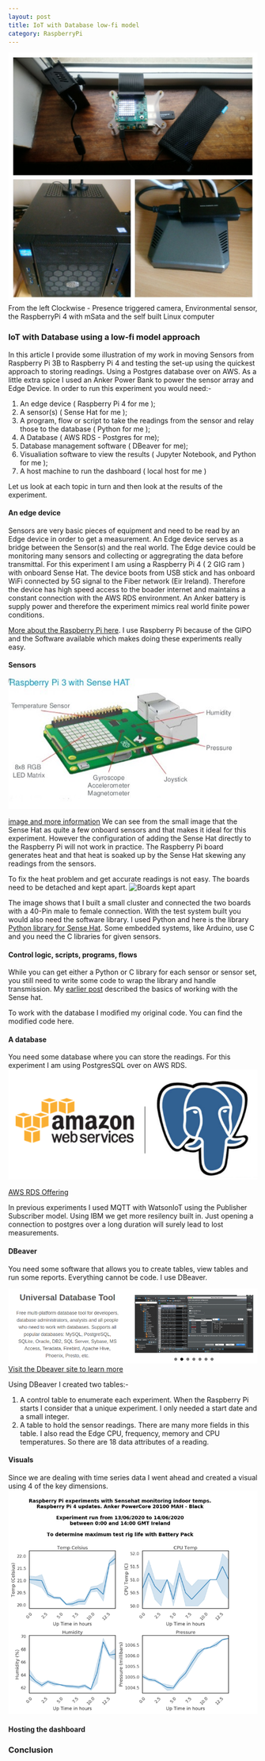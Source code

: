 ```yaml
---
layout: post
title: IoT with Database low-fi model
category: RaspberryPi
---
```


![A collage of David's temperature experiment](/images/20200613_105148-COLLAGE.jpg)
From the left Clockwise - Presence triggered camera, Environmental sensor, the RaspberryPi 4 with mSata and the self built Linux computer

### IoT with Database using a low-fi model approach
In this article I provide some illustration of my work in moving Sensors from Raspberry Pi 3B to Raspberry Pi 4 and testing
the set-up using the quickest approach to storing readings.  Using a Postgres database over on AWS.  As a little extra spice I used an Anker Power Bank to power the sensor array and Edge Device. In order to run this experiment you would need:-

1. An edge device ( Raspberry Pi 4 for me );
2. A sensor(s) ( Sense Hat for me );
3. A program, flow or script to take the readings from the sensor and relay those to the database ( Python for me );
4. A Database ( AWS RDS - Postgres for me);
5. Database management software ( DBeaver for me);
6. Visualiation software to view the results ( Jupyter Notebook,  and Python for me );
7. A host machine to run the dashboard ( local host for me )

Let us look at each topic in turn and then look at the results of the experiment.

#### An edge device
Sensors are very basic pieces of equipment and need to be read by an Edge device in order to get a measurement. An Edge device serves as a bridge between the Sensor(s) and the real world.  The Edge device could be monitoring many sensors and collecting or aggregrating the data before transmittal.  For this experiment I am using a Raspberry Pi 4 ( 2 GIG ram ) with onboard Sense Hat.  The device boots from USB stick and has onboard WiFi connected by 5G signal to the Fiber network (Eir Ireland). Therefore the device has high speed access to the boader internet and maintains a constant connection with the AWS RDS environment. An Anker battery is supply power and therefore the experiment mimics real world finite power conditions.

[More about the Raspberry Pi here](https://www.raspberrypi.org/).  I use Raspberry Pi because of the GIPO and the Software available which makes doing these experiments really easy.

#### Sensors
![Sensors](/images/sense_hat_sen.png)

[image and more information](https://medium.com/@raunakgupta.ece2013/awsiot-with-raspberry-pi-using-paho-mqtt-fa4ee50192fb)
We can see from the small image that the Sense Hat as quite a few onboard sensors and that makes it ideal for this experiment. However the configuration of adding the Sense Hat directly to the Raspberry Pi will not work in practice.  The Raspberry Pi board generates heat and that heat is soaked up by the Sense Hat skewing any readings from the sensors.

To fix the heat problem and get accurate readings is not easy.  The boards need to be detached and kept apart.
![Boards kept apart](/images/apart.JPG)

The image shows that I built a small cluster and connected the two boards with a 40-Pin male to female connection. With the test system built you would also need the software library.  I used Python and here is the library [Python library for Sense Hat](https://pythonhosted.org/sense-hat/).  Some embedded systems, like Arduino,  use C and you need the C libraries for given sensors.


#### Control logic, scripts, programs,  flows
While you can get either a Python or C library for each sensor or sensor set, you still need to write some code to wrap the library and handle transmission. My [earlier post](https://cognitivedave.github.io/IoT/) described the basics of working with the Sense hat.

To work with the database I modified my original code.  You can find the modified code here.

#### A database
You need some database where you can store the readings.  For this experiment I am using PostgresSQL over on AWS RDS. 
![AWS RDS postgres](/images/postgres_aws.png)

[AWS RDS Offering](https://aws.amazon.com/rds/postgresql/)

In previous experiments I used MQTT with WatsonIoT using the Publisher Subscriber model. Using IBM we get more resilency built in.  Just opening a connection to postgres over a long duration will surely lead to lost measurements. 


#### DBeaver
You need some software that allows you to create tables, view tables and run some reports. Everything cannot be code. I use DBeaver.

![DBeaver database tool](/images/dbeaver.png)  [Visit the Dbeaver site to learn more](https://dbeaver.io/)

Using DBeaver I created two tables:-
1. A control table to enumerate each experiment.  When the Raspberry Pi starts I consider that a unique experiment. I only needed a start date and a small integer.
2. A table to hold the sensor readings. There are many more fields in this table.  I also read the Edge CPU,  frequency, memory and CPU temperatures.  So there are 18 data attributes of a reading.


#### Visuals
Since we are dealing with time series data I went ahead and created a visual using 4 of the key dimensions.
![results](/images/results.png)

#### Hosting the dashboard

### Conclusion
